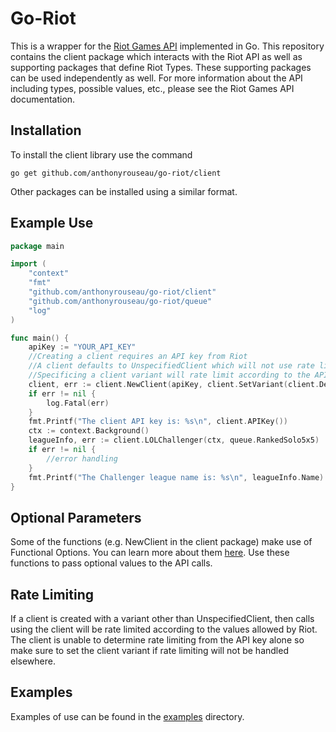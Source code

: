 # Go-Riot
This is a wrapper for the [Riot Games API](https://developer.riotgames.com/apis) implemented in Go.
This repository contains the client package which interacts with the Riot API as well as supporting packages that define Riot Types.
These supporting packages can be used independently as well.
For more information about the API including types, possible values, etc., please see the Riot Games API documentation.

## Installation

To install the client library use the command

`go get github.com/anthonyrouseau/go-riot/client`

Other packages can be installed using a similar format.

## Example Use

````Go
package main

import (
	"context"
	"fmt"
	"github.com/anthonyrouseau/go-riot/client"
	"github.com/anthonyrouseau/go-riot/queue"
	"log"
)

func main() {
	apiKey := "YOUR_API_KEY"
	//Creating a client requires an API key from Riot
	//A client defaults to UnspecifiedClient which will not use rate limiting
	//Specificing a client variant will rate limit according to the API Key type
	client, err := client.NewClient(apiKey, client.SetVariant(client.DevClient))
	if err != nil {
		log.Fatal(err)
	}
	fmt.Printf("The client API key is: %s\n", client.APIKey())
	ctx := context.Background()
	leagueInfo, err := client.LOLChallenger(ctx, queue.RankedSolo5x5)
	if err != nil {
		//error handling
	}
	fmt.Printf("The Challenger league name is: %s\n", leagueInfo.Name)
}
````

## Optional Parameters 

Some of the functions (e.g. NewClient in the client package) make use of Functional Options. You can learn more
about them [here](https://dave.cheney.net/2014/10/17/functional-options-for-friendly-apis). Use these functions to 
pass optional values to the API calls.

## Rate Limiting

If a client is created with a variant other than UnspecifiedClient, then calls using the client will be rate limited according
to the values allowed by Riot. The client is unable to determine rate limiting from the API key alone so make sure to set
the client variant if rate limiting will not be handled elsewhere.

## Examples
Examples of use can be found in the [examples](https://github.com/anthonyrouseau/go-riot/tree/master/examples) directory.
